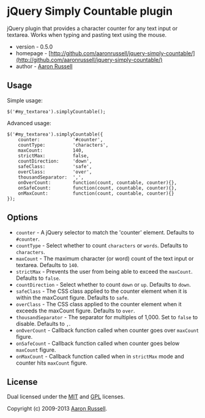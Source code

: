 # jQuery Simply Countable plugin

jQuery plugin that provides a character counter for any text input or textarea. Works when typing and pasting text using the mouse.

* version - 0.5.0
* homepage - [http://github.com/aaronrussell/jquery-simply-countable/](http://github.com/aaronrussell/jquery-simply-countable/)
* author - [Aaron Russell](http://www.aaronrussell.co.uk)

## Usage

Simple usage:

    $('#my_textarea').simplyCountable();

Advanced usage:

    $('#my_textarea').simplyCountable({
        counter:            '#counter',
        countType:          'characters',
        maxCount:           140,
        strictMax:          false,
        countDirection:     'down',
        safeClass:          'safe',
        overClass:          'over',
        thousandSeparator:  ',',
        onOverCount:        function(count, countable, counter){},
        onSafeCount:        function(count, countable, counter){},
        onMaxCount:         function(count, countable, counter){}
    });

## Options

* `counter` - A jQuery selector to match the 'counter' element. Defaults to `#counter`.
* `countType` - Select whether to count `characters` or `words`. Defaults to `characters`.
* `maxCount` - The maximum character (or word) count of the text input or textarea. Defaults to `140`.
* `strictMax` - Prevents the user from being able to exceed the `maxCount`. Defaults to `false`.
* `countDirection` - Select whether to count `down` or `up`. Defaults to `down`.
* `safeClass` - The CSS class applied to the counter element when it is within the maxCount figure. Defaults to `safe`.
* `overClass` - The CSS class applied to the counter element when it exceeds the maxCount figure. Defaults to `over`.
* `thousandSeparator` - The separator for multiples of 1,000. Set to `false` to disable. Defaults to `,`.
* `onOverCount` - Callback function called when counter goes over `maxCount` figure.
* `onSafeCount` - Callback function called when counter goes below `maxCount` figure.
* `onMaxCount` - Callback function called when in `strictMax` mode and counter hits `maxCount` figure.

## License

Dual licensed under the [MIT](http://www.opensource.org/licenses/mit-license.php) and [GPL](http://www.opensource.org/licenses/gpl-license.php) licenses.

Copyright (c) 2009-2013 [Aaron Russell](http://www.aaronrussell.co.uk).